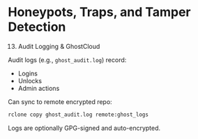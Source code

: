 # Honeypots, Traps, and Tamper Detection

13. Audit Logging & GhostCloud

Audit logs (e.g., `ghost_audit.log`) record:
- Logins
- Unlocks
- Admin actions

Can sync to remote encrypted repo:
```bash
rclone copy ghost_audit.log remote:ghost_logs
```

Logs are optionally GPG-signed and auto-encrypted.